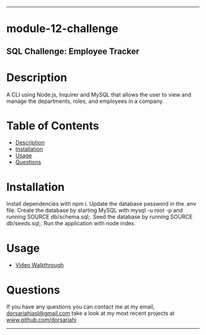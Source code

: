 - - - -
# module-12-challenge

## SQL Challenge: Employee Tracker 

# Description
A CLI using Node.js, Inquirer and MySQL that allows the user to view and manage the departments, roles, and employees in a company.

# Table of Contents
* [Description](https://github.com/dorsariahi/module-12-challenge#Description)
* [Installation](https://github.com/dorsariahi/module-12-challenge#Installation)
* [Usage](https://github.com/dorsariahi/module-12-challenge#Usage)
* [Questions](https://github.com/dorsariahi/module-12-challenge#Questions)

# Installation
Install dependencies with npm i. Update the database password in the .env file. Create the database by starting MySQL with mysql -u root -p and running SOURCE db/schema.sql;. Seed the database by running SOURCE db/seeds.sql;. Run the application with node index. 

# Usage
* [Video Walkthrough]()

# Questions
If you have any questions you can contact me at my email, dorsariahiasl@gmail.com 
    take a look at my most recent projects at www.github.com/dorsariahi
- - - -